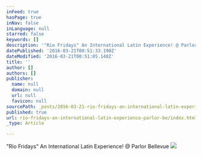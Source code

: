 ```yaml
---
inFeed: true
hasPage: true
inNav: false
inLanguage: null
starred: false
keywords: []
description: '"Rio Fridays" An International Latin Experience! @ Parlor Bellevue'
datePublished: '2016-03-21T00:51:33.190Z'
dateModified: '2016-03-21T00:51:05.148Z'
title: ''
author: []
authors: []
publisher:
  name: null
  domain: null
  url: null
  favicon: null
sourcePath: _posts/2016-03-21-rio-fridays-an-international-latin-experience-parlor-be.md
published: true
url: rio-fridays-an-international-latin-experience-parlor-be/index.html
_type: Article

---
```

"Rio Fridays" An International Latin Experience! @ Parlor Bellevue
![](https://the-grid-user-content.s3-us-west-2.amazonaws.com/b80c08bf-7cf1-4c32-91a8-fcc37fbf9e9b.jpg)
